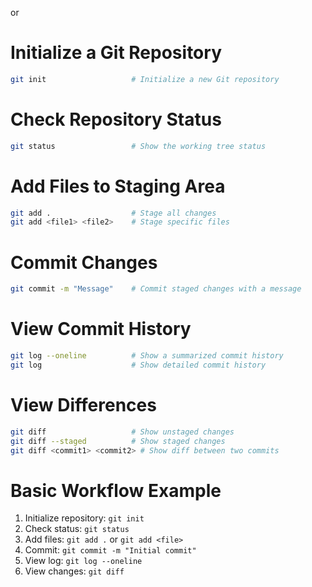 or 

# Initialize a Git Repository
```sh
git init                   # Initialize a new Git repository
```

# Check Repository Status
```sh
git status                 # Show the working tree status
```

# Add Files to Staging Area
```sh
git add .                  # Stage all changes
git add <file1> <file2>    # Stage specific files
```

# Commit Changes
```sh
git commit -m "Message"    # Commit staged changes with a message
```

# View Commit History
```sh
git log --oneline          # Show a summarized commit history
git log                    # Show detailed commit history
```

# View Differences
```sh
git diff                   # Show unstaged changes
git diff --staged          # Show staged changes
git diff <commit1> <commit2> # Show diff between two commits
```

# Basic Workflow Example
1. Initialize repository: `git init`
2. Check status: `git status`
3. Add files: `git add .` or `git add <file>`
4. Commit: `git commit -m "Initial commit"`
5. View log: `git log --oneline`
6. View changes: `git diff`

